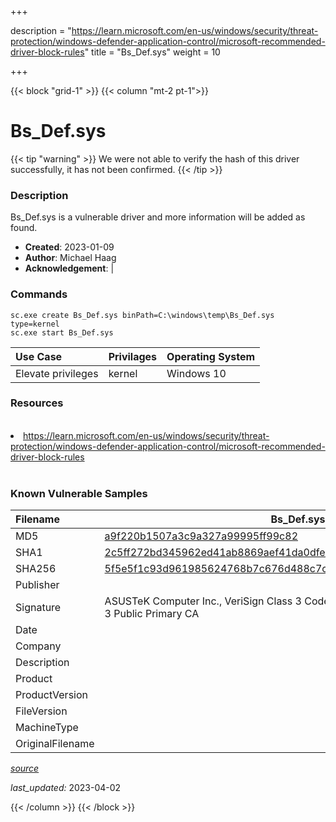 +++

description = "https://learn.microsoft.com/en-us/windows/security/threat-protection/windows-defender-application-control/microsoft-recommended-driver-block-rules"
title = "Bs_Def.sys"
weight = 10

+++


{{< block "grid-1" >}}
{{< column "mt-2 pt-1">}}


# Bs_Def.sys 


{{< tip "warning" >}}
We were not able to verify the hash of this driver successfully, it has not been confirmed.
{{< /tip >}}


### Description

Bs_Def.sys is a vulnerable driver and more information will be added as found.

- **Created**: 2023-01-09
- **Author**: Michael Haag
- **Acknowledgement**:  | [](https://twitter.com/)

### Commands

```
sc.exe create Bs_Def.sys binPath=C:\windows\temp\Bs_Def.sys type=kernel
sc.exe start Bs_Def.sys
```

| Use Case | Privilages | Operating System | 
|:---- | ---- | ---- |
| Elevate privileges | kernel | Windows 10 |

### Resources
<br>
<li><a href=" https://learn.microsoft.com/en-us/windows/security/threat-protection/windows-defender-application-control/microsoft-recommended-driver-block-rules"> https://learn.microsoft.com/en-us/windows/security/threat-protection/windows-defender-application-control/microsoft-recommended-driver-block-rules</a></li>
<br>

### Known Vulnerable Samples

| Filename | Bs_Def.sys |
|:---- | ---- | 
| MD5 | <a href="https://www.virustotal.com/gui/file/a9f220b1507a3c9a327a99995ff99c82">a9f220b1507a3c9a327a99995ff99c82</a> |
| SHA1 | <a href="https://www.virustotal.com/gui/file/2c5ff272bd345962ed41ab8869aef41da0dfe697">2c5ff272bd345962ed41ab8869aef41da0dfe697</a> |
| SHA256 | <a href="https://www.virustotal.com/gui/file/5f5e5f1c93d961985624768b7c676d488c7c7c1d4c043f6fc1ea1904fefb75be">5f5e5f1c93d961985624768b7c676d488c7c7c1d4c043f6fc1ea1904fefb75be</a> |
| Publisher |  |
| Signature | ASUSTeK Computer Inc., VeriSign Class 3 Code Signing 2004 CA, VeriSign Class 3 Public Primary CA   |
| Date |  |
| Company |  |
| Description |  |
| Product |  |
| ProductVersion |  |
| FileVersion |  |
| MachineType |  |
| OriginalFilename |  |



[*source*](https://github.com/magicsword-io/LOLDrivers/tree/main/yaml/bs_def.sys.yml)

*last_updated:* 2023-04-02








{{< /column >}}
{{< /block >}}
